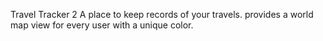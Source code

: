 Travel Tracker 2
A place to keep records of your travels.
provides a world map view for every user with a unique color.
